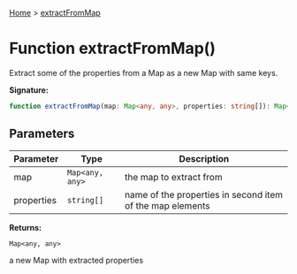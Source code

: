 [Home](../index.md) &gt; [extractFromMap](./extractfrommap_1.md)

# Function extractFromMap()

Extract some of the properties from a Map as a new Map with same keys.

<b>Signature:</b>

```typescript
function extractFromMap(map: Map<any, any>, properties: string[]): Map<any, any>;
```

## Parameters

|  Parameter | Type | Description |
|  --- | --- | --- |
|  map | `Map<any, any>` | the map to extract from |
|  properties | `string[]` | name of the properties in second item of the map elements |

<b>Returns:</b>

`Map<any, any>`

a new Map with extracted properties

